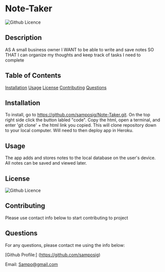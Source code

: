 # Note-Taker

![Github Licence](https://img.shields.io/badge/MIT-blue)

## Description
AS A small business owner
I WANT to be able to write and save notes
SO THAT I can organize my thoughts and keep track of tasks I need to complete

## Table of Contents
[Installation](#installation)
[Usage](#usage)
[License](#license)
[Contributing](#contributing)
[Questions](#questions)

## Installation
To install, go to https://github.com/samposig/Note-Taker.git.  On the top right side click the button labled "code".  Copy the html, open a terminal, and enter 'git clone' + the html link you copied.  This will clone repository down to your local computer. Will need to then deploy app in Heroku.

## Usage
The app adds and stores notes to the local database on the user's device.  All notes can be saved and viewed later.

## License
![Github Licence](https://img.shields.io/badge/MIT-blue)


## Contributing
Please use contact info below to start contributing to project

## Questions
For any questions, please contact me using the info below:

[Github Profile:] (https://github.com/samposig)

Email: Sampo@gmail.com